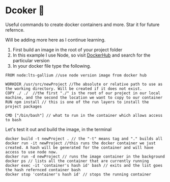 # Dcoker 🐬 
Useful commands to create docker containers and more. Star it for future refernce. 

Will be adding more here as I continue learning. 


1. First build an image in the root of your project folder 
2. In this example I use Node, so visit [DockerHub](https://hub.docker.com/) and search for the particular version
3. In your docker file type the following.
 
```
FROM node:lts-gallium //use node version image from docker hub

WORKDIR /usr/src/newProject //The absolute or relative path to use as the working directory. Will be created if it does not exist.
COPY ./ ./  //the first "./" is the root of our project in our local machine, and the second the location we want to copy to our container
RUN npm install // this is one of the run layers to install the project packages

CMD ["/bin/bash"] // what to run in the container which allows access to bash

```
Let's test it out and build the image, in the terminal

```
docker build -t newProject . // the "-t" means tag and "." builds all
docker run -it newProject //this runs the docker container we just created. A hash will be generated for the container and will have access to use node now. 
docker run -d newProject // runs the image container in the background
docker ps // lists all the container that are currently running
docker exec -it 'container's hash id' bash // exits and the list goes the hash refernced container bash
docker stop 'container's hash id' // stops the running container
```
